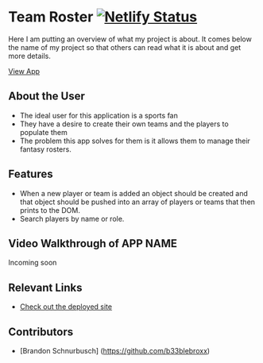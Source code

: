 # Team Roster  [![Netlify Status](https://api.netlify.com/api/v1/badges/4ab7e730-7ed3-4cfd-a988-66195e79a991/deploy-status)](https://app.netlify.com/sites/drt-sortinghat/deploys)
<!-- update the netlify badge above with your own badge that you can find at netlify under settings/general#status-badges -->

Here I am putting an overview of what my project is about. It comes below the name of my project so that others can read what it is about and get more details.

[View App](#your-link)

## About the User 
- The ideal user for this application is a sports fan
- They have a desire to create their own teams and the players to populate them
- The problem this app solves for them is it allows them to manage their fantasy rosters.

## Features <!-- List your app features using bullets! Do NOT use a paragraph. No one will read that! -->
- When a new player or team is added an object should be created and that object should be pushed into an array of players or teams that then prints to the DOM.
- Search players by name or role.

## Video Walkthrough of APP NAME <!-- A loom link is sufficient -->
Incoming soon

## Relevant Links <!-- Link to all the things that are required outside of the ones that have their own section -->
- [Check out the deployed site](#https://glittery-strudel-3b43ed.netlify.app/)



## Contributors
- [Brandon Schnurbusch] (https://github.com/b33blebroxx)
